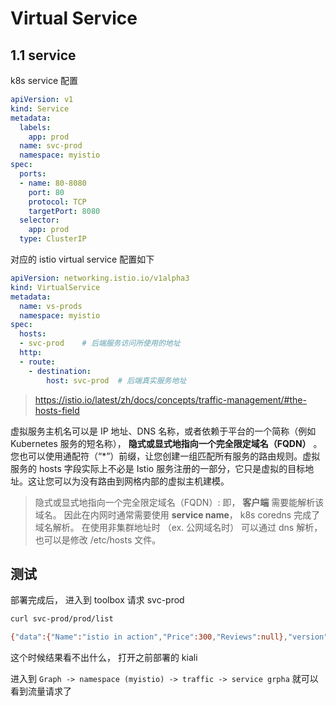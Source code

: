 # Virtual Service


## 1.1 service

k8s service 配置

```yaml
apiVersion: v1
kind: Service
metadata:
  labels:
    app: prod
  name: svc-prod
  namespace: myistio
spec:
  ports:
  - name: 80-8080
    port: 80
    protocol: TCP
    targetPort: 8080
  selector:
    app: prod
  type: ClusterIP
```

对应的 istio virtual service 配置如下

```yaml
apiVersion: networking.istio.io/v1alpha3
kind: VirtualService
metadata:
  name: vs-prods
  namespace: myistio
spec:
  hosts:
  - svc-prod    # 后端服务访问所使用的地址
  http:
  - route:
    - destination:
        host: svc-prod  # 后端真实服务地址
```

> https://istio.io/latest/zh/docs/concepts/traffic-management/#the-hosts-field

虚拟服务主机名可以是 IP 地址、DNS 名称，或者依赖于平台的一个简称（例如 Kubernetes 服务的短名称）， **隐式或显式地指向一个完全限定域名（FQDN）** 。您也可以使用通配符（“*”）前缀，让您创建一组匹配所有服务的路由规则。虚拟服务的 hosts 字段实际上不必是 Istio 服务注册的一部分，它只是虚拟的目标地址。这让您可以为没有路由到网格内部的虚拟主机建模。

> 隐式或显式地指向一个完全限定域名（FQDN）: 即， **客户端** 需要能解析该域名。  因此在内网时通常需要使用 **service name**， k8s coredns 完成了域名解析。 在使用非集群地址时 （ex. 公网域名时） 可以通过 dns 解析， 也可以是修改 /etc/hosts 文件。


## 测试

部署完成后， 进入到 toolbox 请求 svc-prod

```bash
curl svc-prod/prod/list

{"data":{"Name":"istio in action","Price":300,"Reviews":null},"version":"v1.0.0"}
```

这个时候结果看不出什么， 打开之前部署的 kiali

进入到 `Graph -> namespace (myistio) -> traffic -> service grpha` 就可以看到流量请求了

